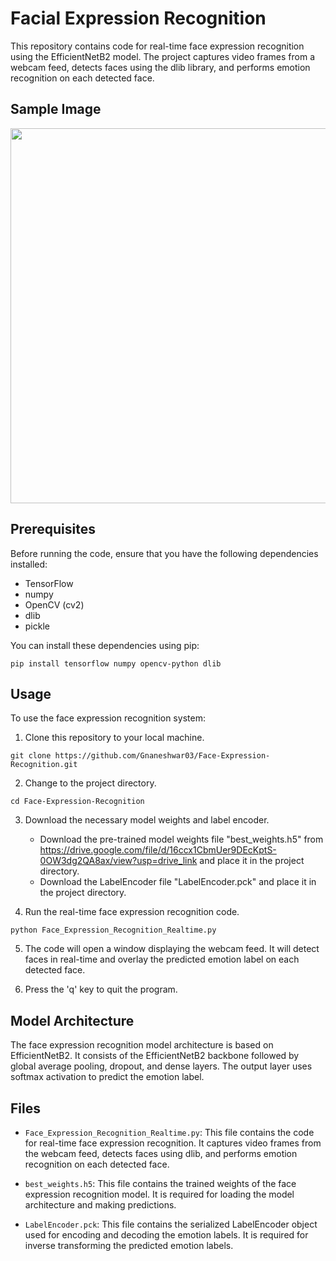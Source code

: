 # Facial Expression Recognition

This repository contains code for real-time face expression recognition using the EfficientNetB2 model. The project captures video frames from a webcam feed, detects faces using the dlib library, and performs emotion recognition on each detected face.

## Sample Image

<img src="https://github.com/Gnaneshwar03/Facial-Expression-Recognition/assets/107243397/b387b218-c9c2-4206-9bc2-86efb8a12859" width="850" height="600">

## Prerequisites

Before running the code, ensure that you have the following dependencies installed:

- TensorFlow
- numpy
- OpenCV (cv2)
- dlib
- pickle

You can install these dependencies using pip:

```
pip install tensorflow numpy opencv-python dlib
```

## Usage

To use the face expression recognition system:

1. Clone this repository to your local machine.

```shell
git clone https://github.com/Gnaneshwar03/Face-Expression-Recognition.git
```

2. Change to the project directory.

```shell
cd Face-Expression-Recognition
```

3. Download the necessary model weights and label encoder.

   - Download the pre-trained model weights file "best_weights.h5" from https://drive.google.com/file/d/16ccx1CbmUer9DEcKptS-0OW3dg2QA8ax/view?usp=drive_link and place it in the project directory.
   - Download the LabelEncoder file "LabelEncoder.pck" and place it in the project directory.

4. Run the real-time face expression recognition code.

```shell
python Face_Expression_Recognition_Realtime.py
```

5. The code will open a window displaying the webcam feed. It will detect faces in real-time and overlay the predicted emotion label on each detected face.

6. Press the 'q' key to quit the program.

## Model Architecture

The face expression recognition model architecture is based on EfficientNetB2. It consists of the EfficientNetB2 backbone followed by global average pooling, dropout, and dense layers. The output layer uses softmax activation to predict the emotion label.

## Files

- `Face_Expression_Recognition_Realtime.py`: This file contains the code for real-time face expression recognition. It captures video frames from the webcam feed, detects faces using dlib, and performs emotion recognition on each detected face.

- `best_weights.h5`: This file contains the trained weights of the face expression recognition model. It is required for loading the model architecture and making predictions.

- `LabelEncoder.pck`: This file contains the serialized LabelEncoder object used for encoding and decoding the emotion labels. It is required for inverse transforming the predicted emotion labels.
